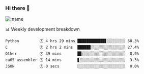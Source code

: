 ### Hi there 👋

<!--
**lv2020/lv2020** is a ✨ _special_ ✨ repository because its `README.md` (this file) appears on your GitHub profile.

Here are some ideas to get you started:

- 🔭 I’m currently working on ...
- 🌱 I’m currently learning ...
- 👯 I’m looking to collaborate on ...
- 🤔 I’m looking for help with ...
- 💬 Ask me about ...
- 📫 How to reach me: ...
- 😄 Pronouns: ...
- ⚡ Fun fact: ...
-->
![:name](https://count.getloli.com/get/@:lv2020)
 <!-- waka-box start -->
📊 Weekly development breakdown
```text
Python         🕓 4 hrs 29 mins ████████████▋░░░░░░░░ 60.3%
C              🕓 2 hrs 2 mins  █████▊░░░░░░░░░░░░░░░ 27.4%
Other          🕓 39 mins       █▊░░░░░░░░░░░░░░░░░░░  8.9%
ca65 assembler 🕓 14 mins       ▋░░░░░░░░░░░░░░░░░░░░  3.3%
JSON           🕓 0 secs        ░░░░░░░░░░░░░░░░░░░░░  0.0%
```
<!-- Powered by https://github.com/YouEclipse/waka-box-go . -->
<!-- waka-box end -->
